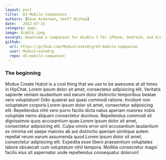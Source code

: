 ```yaml
---
layout: post
title:  D3 Mobile Companions
authors: [Dave Ackerman, Geoff Bishop]
date:   2013-07-15
category: apps
image: diablo.jpeg
excerpt: Download a companion for Diablo 3 for iPhone, Android, and Kindle.
github:
  url: https://github.com/ModusCreateOrg/d3-mobile-companion
  user: ModusCreateOrg
  repo: d3-mobile-companion
---
```


### The beginning
Modus Create Hubot is a cool thing that we use to be awesome at all times in HipChat. Lorem ipsum dolor sit amet, consectetur adipisicing elit. Veritatis sapiente veniam laudantium sed earum dolor distinctio temporibus beatae vero voluptatum! Odio quaerat aut quasi commodi ratione. Incidunt non voluptatum corporis.Lorem ipsum dolor sit amet, consectetur adipisicing elit. Repellendus nihil vero porro facilis dicta natus aperiam maiores nobis voluptate nemo aliquam consectetur ducimus. Repellendus commodi sit dignissimos quos accusantium quae.Lorem ipsum dolor sit amet, consectetur adipisicing elit. Culpa omnis error sint accusantium laudantium ex minima vel saepe maiores ab aut distinctio aperiam similique autem repellat rerum earum assumenda quod.Lorem ipsum dolor sit amet, consectetur adipisicing elit. Expedita esse libero praesentium voluptates labore obcaecati cum voluptatum nihil tempora. Mollitia consectetur magni facilis eius sit aspernatur unde repellendus consequatur dolorum!
